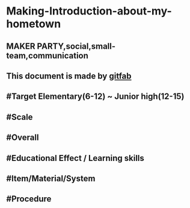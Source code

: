 # Making-Introduction-about-my-hometown
## MAKER PARTY,social,small-team,communication
This document is made by [gitfab](http://gitfab.org)
---
#Target
Elementary(6-12) ~ Junior high(12-15)
---
#Scale
---
#Overall
---
#Educational Effect / Learning skills
---
#Item/Material/System
---
#Procedure
---
